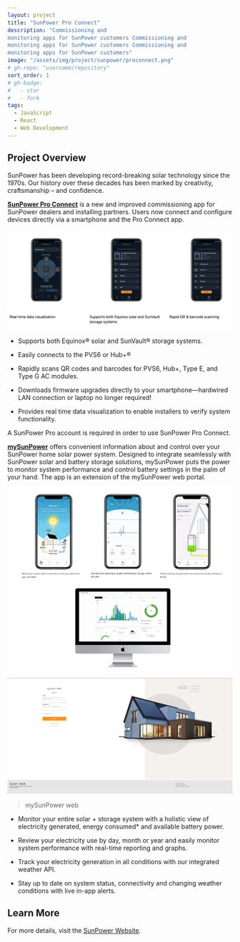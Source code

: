 ```yaml
---
layout: project
title: "SunPower Pro Connect"
description: "Commissioning and
monitoring apps for SunPower customers Commissioning and
monitoring apps for SunPower customers Commissioning and
monitoring apps for SunPower customers"
image: "/assets/img/project/sunpower/proconnect.png"
# gh-repo: "username/repository"
sort_order: 1
# gh-badge:
#   - star
#   - fork
tags:
  - JavaScript
  - React
  - Web Development
---
```


## Project Overview

SunPower has been developing record-breaking solar technology since the 1970s. Our history over these decades has been marked by creativity, craftsmanship – and confidence.

[**SunPower Pro Connect**](https://us.sunpower.com/products/software/sunpower-pro-connect) is a new and improved commissioning app for SunPower dealers and installing partners. Users now connect and configure devices directly via a smartphone and the Pro Connect app. 

![Project Image](/assets/img/project/sunpower/proconnect1.png)

- Supports both Equinox® solar and SunVault® storage systems.

- Easily connects to the PVS6 or Hub+®

- Rapidly scans QR codes and barcodes for PVS6, Hub+, Type E, and Type G AC modules.

- Downloads firmware upgrades directly to your smartphone—hardwired LAN connection or laptop no longer required!

- Provides real time data visualization to enable installers to verify system functionality.

A SunPower Pro account is required in order to use SunPower Pro Connect.


[**mySunPower**](https://us.sunpower.com/products/software/mysunpower) offers convenient information about and control over your SunPower home solar power system. Designed to integrate seamlessly with SunPower solar and battery storage solutions, mySunPower puts the power to monitor system performance and control battery settings in the palm of your hand. The app is an extension of the mySunPower web portal.

![Project Image](/assets/img/project/sunpower/mysunpower.png)

![Project Image](/assets/img/project/sunpower/web.png)
> mySunPower web
 
- Monitor your entire solar + storage system with a holistic view of electricity generated, energy consumed* and available battery power.

- Review your electricity use by day, month or year and easily monitor system performance with real-time reporting and graphs.

- Track your electricity generation in all conditions with our integrated weather API.

- Stay up to date on system status, connectivity and changing weather conditions with live in-app alerts.


## Learn More

For more details, visit the [SunPower Website](https://us.sunpower.com/).
